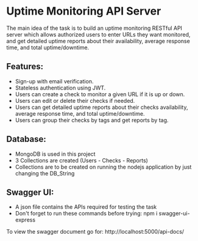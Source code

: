 # Uptime Monitoring API Server
The main idea of the task is to build an uptime monitoring RESTful API server which allows authorized users to enter URLs they want monitored, and get detailed uptime reports about their availability, average response time, and total uptime/downtime.

## Features:
* Sign-up with email verification.
* Stateless authentication using JWT.
* Users can create a check to monitor a given URL if it is up or down.
* Users can edit or delete their checks if needed.
* Users can get detailed uptime reports about their checks availability, average response time, and total uptime/downtime.
* Users can group their checks by tags and get reports by tag.

## Database:
* MongoDB is used in this project
* 3 Collections are created (Users - Checks - Reports)
* Collections are to be created on running the nodejs application by just changing the DB_String

## Swagger UI:
* A json file contains the APIs required for testing the task
* Don't forget to run these commands before trying: npm i swagger-ui-express

To view the swagger document go for:
 http://localhost:5000/api-docs/


